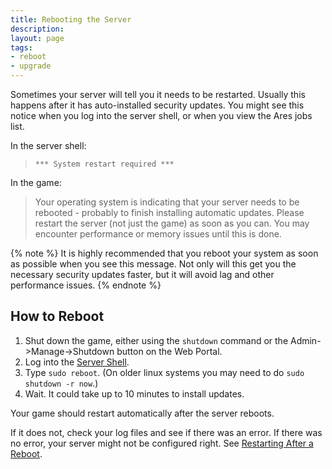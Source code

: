 ```yaml
---
title: Rebooting the Server
description:
layout: page
tags: 
- reboot
- upgrade
---
```


Sometimes your server will tell you it needs to be restarted.  Usually this happens after it has auto-installed security updates.  You might see this notice when you log into the server shell, or when you view the Ares jobs list.

In the server shell:

> `*** System restart required ***`

In the game:

> Your operating system is indicating that your server needs to be rebooted - probably to finish installing automatic updates.  Please restart the server (not just the game) as soon as you can.  You may encounter performance or memory issues until this is done.

{% note %} 
It is highly recommended that you reboot your system as soon as possible when you see this message.  Not only will this get you the necessary security updates faster, but it will avoid lag and other performance issues.
{% endnote %}

## How to Reboot

1. Shut down the game, either using the `shutdown` command or the Admin->Manage->Shutdown button on the Web Portal.
2. Log into the [Server Shell](/tutorials/install/server-shell.html).
3. Type `sudo reboot`.   (On older linux systems you may need to do `sudo shutdown -r now`.)
4. Wait.  It could take up to 10 minutes to install updates.

Your game should restart automatically after the server reboots. 

If it does not, check your log files and see if there was an error. If there was no error, your server might not be configured right.  See [Restarting After a Reboot](/tutorials/manage/restart-after-reboot.html).